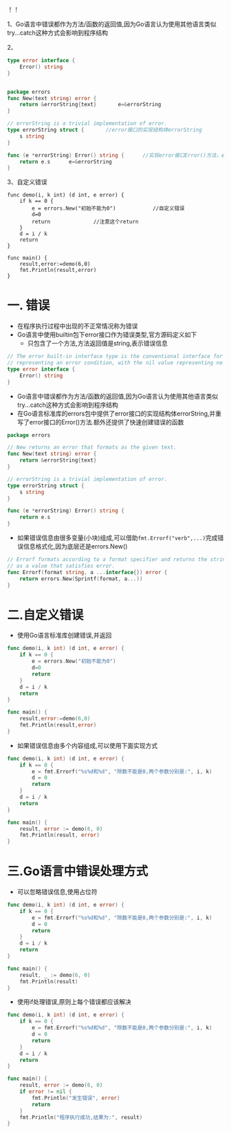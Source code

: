 ！！

1、Go语言中错误都作为方法/函数的返回值,因为Go语言认为使用其他语言类似try...catch这种方式会影响到程序结构

2、

```go
type error interface {
	Error() string
}


package errors
func New(text string) error {
	return &errorString{text}		e=&errorString
}

// errorString is a trivial implementation of error.
type errorString struct {		//error接口的实现结构体errorString
	s string
}

func (e *errorString) Error() string {		//实现error接口Error()方法，e是结构体变量名，是方法的标识
	return e.s		e=&errorString
}
```



3、自定义错误

```
func demo(i, k int) (d int, e error) {
	if k == 0 {
		e = errors.New("初始不能为0")			//自定义错误
		d=0
		return				//注意这个return
	}
	d = i / k
	return
}

func main() {
	result,error:=demo(6,0)
	fmt.Println(result,error)
}

```





# 一. 错误

* 在程序执行过程中出现的不正常情况称为错误
* Go语言中使用builtin包下error接口作为错误类型,官方源码定义如下
  * 只包含了一个方法,方法返回值是string,表示错误信息
```go
// The error built-in interface type is the conventional interface for
// representing an error condition, with the nil value representing no error.
type error interface {
	Error() string
}
```

* Go语言中错误都作为方法/函数的返回值,因为Go语言认为使用其他语言类似try...catch这种方式会影响到程序结构
* 在Go语言标准库的errors包中提供了error接口的实现结构体errorString,并重写了error接口的Error()方法.额外还提供了快速创建错误的函数
```go
package errors

// New returns an error that formats as the given text.
func New(text string) error {
	return &errorString{text}
}

// errorString is a trivial implementation of error.
type errorString struct {
	s string
}

func (e *errorString) Error() string {
	return e.s
}

```
* 如果错误信息由很多变量(小块)组成,可以借助`fmt.Errorf("verb",...)`完成错误信息格式化,因为底层还是errors.New()
```go
// Errorf formats according to a format specifier and returns the string
// as a value that satisfies error.
func Errorf(format string, a ...interface{}) error {
	return errors.New(Sprintf(format, a...))
}
```
# 二.自定义错误

* 使用Go语言标准库创建错误,并返回
```go
func demo(i, k int) (d int, e error) {
	if k == 0 {
		e = errors.New("初始不能为0")
		d=0
		return
	}
	d = i / k
	return
}

func main() {
	result,error:=demo(6,0)
	fmt.Println(result,error)
}
```
* 如果错误信息由多个内容组成,可以使用下面实现方式
```go
func demo(i, k int) (d int, e error) {
	if k == 0 {
		e = fmt.Errorf("%s%d和%d", "除数不能是0,两个参数分别是:", i, k)
		d = 0
		return
	}
	d = i / k
	return
}

func main() {
	result, error := demo(6, 0)
	fmt.Println(result, error)
}
```
# 三.Go语言中错误处理方式
* 可以忽略错误信息,使用占位符
```go
func demo(i, k int) (d int, e error) {
	if k == 0 {
		e = fmt.Errorf("%s%d和%d", "除数不能是0,两个参数分别是:", i, k)
		d = 0
		return
	}
	d = i / k
	return
}

func main() {
	result, _ := demo(6, 0)
	fmt.Println(result)
}
```
* 使用if处理错误,原则上每个错误都应该解决
```go
func demo(i, k int) (d int, e error) {
	if k == 0 {
		e = fmt.Errorf("%s%d和%d", "除数不能是0,两个参数分别是:", i, k)
		d = 0
		return
	}
	d = i / k
	return
}

func main() {
	result, error := demo(6, 0)
	if error != nil {
		fmt.Println("发生错误", error)
		return
	}
	fmt.Println("程序执行成功,结果为:", result)
}
```